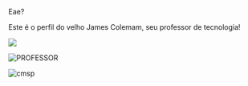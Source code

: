 Eae?

Este é o perfil do velho James Colemam, seu professor de tecnologia!

![](https://media.tenor.com/J1aaq4h-pnMAAAAM/travolta-teacher.gif)

![PROFESSOR](https://media.tenor.com/8o_efUEKwboAAAAM/angry-key-and-peele.gif)

![cmsp](https://cmspweb.ip.tv/)

